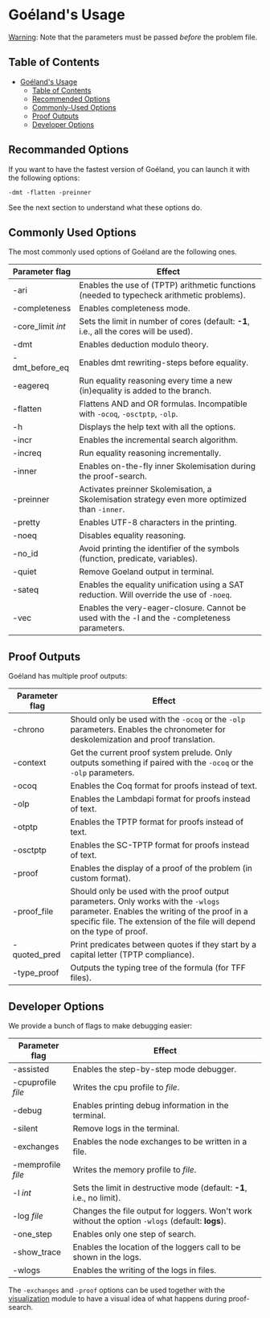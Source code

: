 # Goéland's Usage

<u>Warning</u>: Note that the parameters must be passed *before* the problem file.

## Table of Contents

* [Goéland's Usage](#goeland-s-usage)
  * [Table of Contents](#table-of-contents)
  * [Recommended Options](#recommended-options)
  * [Commonly-Used Options](#commonly-used-options)
  * [Proof Outputs](#proof-outputs)
  * [Developer Options](#developer-options)

## Recommanded Options

If you want to have the fastest version of Goéland, you can launch it with the following options:
```
-dmt -flatten -preinner
```
See the next section to understand what these options do.

## Commonly Used Options

The most commonly used options of Goéland are the following ones.

| Parameter flag | Effect |
|--------------------------|-----------|
| -ari | Enables the use of (TPTP) arithmetic functions (needed to typecheck arithmetic problems). |
| -completeness | Enables completeness mode. |
| -core_limit *int* | Sets the limit in number of cores (default: **-1**, i.e., all the cores will be used). |
| -dmt | Enables deduction modulo theory. |
| -dmt_before_eq | Enables dmt rewriting-steps before equality. |
| -eagereq | Run equality reasoning every time a new (in)equality is added to the branch. |
| -flatten | Flattens AND and OR formulas. Incompatible with `-ocoq`, `-osctptp`, `-olp`. |
| -h | Displays the help text with all the options. |
| -incr | Enables the incremental search algorithm. |
| -increq | Run equality reasoning incrementally. |
| -inner | Enables on-the-fly inner Skolemisation during the proof-search. |
| -preinner | Activates preinner Skolemisation, a Skolemisation strategy even more optimized than `-inner`. |
| -pretty | Enables UTF-8 characters in the printing. |
| -noeq | Disables equality reasoning. |
| -no_id | Avoid printing the identifier of the symbols (function, predicate, variables). |
| -quiet | Remove Goeland output in terminal. |
| -sateq | Enables the equality unification using a SAT reduction. Will override the use of `-noeq`. |
| -vec | Enables the very-eager-closure. Cannot be used with the -l and the -completeness parameters. |

## Proof Outputs

Goéland has multiple proof outputs:

| Parameter flag | Effect |
|--------------------------|-----------|
| -chrono | Should only be used with the `-ocoq` or the `-olp` parameters. Enables the chronometer for deskolemization and proof translation. |
| -context | Get the current proof system prelude. Only outputs something if paired with the `-ocoq` or the `-olp` parameters. |
| -ocoq | Enables the Coq format for proofs instead of text. |
| -olp | Enables the Lambdapi format for proofs instead of text. |
| -otptp | Enables the TPTP format for proofs instead of text. |
| -osctptp | Enables the SC-TPTP format for proofs instead of text. |
| -proof | Enables the display of a proof of the problem (in custom format). |
| -proof_file | Should only be used with the proof output parameters. Only works with the `-wlogs` parameter. Enables the writing of the proof in a specific file. The extension of the file will depend on the type of proof. |
| -quoted_pred | Print predicates between quotes if they start by a capital letter (TPTP compliance). |
| -type_proof | Outputs the typing tree of the formula (for TFF files). |

## Developer Options

We provide a bunch of flags to make debugging easier:

| Parameter flag | Effect |
|--------------------------|-----------|
| -assisted | Enables the step-by-step mode debugger. |
| -cpuprofile *file* | Writes the cpu profile to *file*. |
| -debug | Enables printing debug information in the terminal. |
| -silent | Remove logs in the terminal. |
| -exchanges | Enables the node exchanges to be written in a file. |
| -memprofile *file* | Writes the memory profile to *file*. |
| -l *int* | Sets the limit in destructive mode (default: **-1**, i.e., no limit). |
| -log *file* | Changes the file output for loggers. Won't work without the option `-wlogs` (default: **logs**). |
| -one_step | Enables only one step of search. |
| -show_trace | Enables the location of the loggers call to be shown in the logs. |
| -wlogs | Enables the writing of the logs in files. |

The `-exchanges` and `-proof` options can be used together with the
[visualization](devtools/visualization) module to have a visual idea of what
happens during proof-search.

